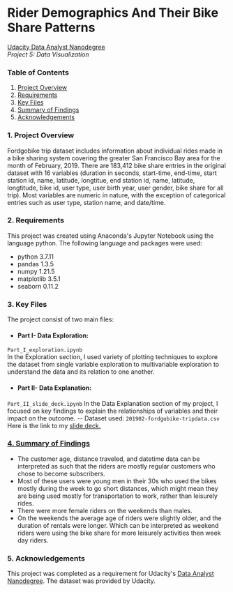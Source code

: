     
# Rider Demographics And Their Bike Share Patterns


<a href="https://www.udacity.com/course/data-analyst-nanodegree--nd002">Udacity Data Analyst Nanodegree</a><br>
<em>Project 5: Data Visualization</em>

### Table of Contents

1. [Project Overview](#overview)
2. [Requirements](#requirements)
3. [Key Files](#keyfiles)
4. [Summary of Findings](#findings)
5. [Acknowledgements](#acknowledgements)


    
### 1. Project Overview <a name="overview"></a>

Fordgobike trip dataset includes information about individual rides made in a bike sharing system covering the greater San Francisco Bay area for the month of February, 2019. There are 183,412 bike share entries in the original dataset with 16 variables (duration in seconds, start-time, end-time, start station id, name, latitude, longtitue, end station id, name, latitude, longtitude, bike id, user type, user birth year, user gender, bike share for all trip). Most variables are numeric in nature, with the exception of categorical entries such as user type, station name, and date/time.


### 2. Requirements <a name="requirements"></a>

This project was created using Anaconda's Jupyter Notebook using the language python. The following language and packages were used:

- python 3.7.11
- pandas 1.3.5
- numpy 1.21.5
- matplotlib 3.5.1
- seaborn 0.11.2


### 3. Key Files <a name="keyfiles"></a>

The project consist of two main files: 
- #### Part I- Data Exploration: 
`Part_I_exploration.ipynb`  
In the Exploration section, I used variety of plotting techniques to explore the dataset from single variable exploration to multivariable exploration to understand the data and its relation to one another.
- #### Part II- Data Explanation: 
`Part_II_slide_deck.ipynb` 
In the Data Explanation section of my project, I focused on key findings to explain the relationships of variables and their impact on the outcome. 
-- Dataset used: `201902-fordgobike-tripdata.csv`
Here is the link to my <a href="http://127.0.0.1:8000/Part_II_slide_deck.slides.html#/">slide deck.
    
### 4. Summary of Findings <a name="findings"></a>

- The customer age, distance traveled, and datetime data can be interpreted as such that the riders are mostly regular customers who chose to become subscribers. 
- Most of these users were young men in their 30s who used the bikes mostly during the week to go short distances, which might mean they are being used mostly for transportation to work, rather than leisurely rides. 
- There were more female riders on the weekends than males.
- On the weekends the average age of riders were slightly older, and the duration of rentals were longer. Which can be interpreted as weekend riders were using the bike share for more leisurely activities then week day riders.
    
### 5. Acknowledgements <a name="acknowledgements"></a>
This project was completed as a requirement for Udacity's <a href="https://www.udacity.com/course/data-analyst-nanodegree--nd002">Data Analyst Nanodegree</a>. The dataset was provided by Udacity.

